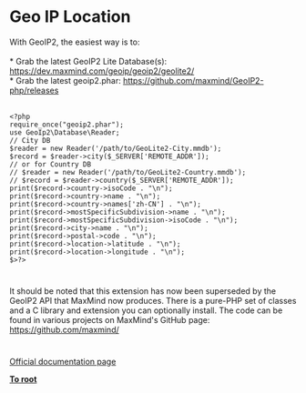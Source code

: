 # Geo IP Location



With GeoIP2, the easiest way is to:<br><br>* Grab the latest GeoIP2 Lite Database(s): https://dev.maxmind.com/geoip/geoip2/geolite2/<br>* Grab the latest geoip2.phar: https://github.com/maxmind/GeoIP2-php/releases<br><br>

```
<?php
require_once("geoip2.phar");
use GeoIp2\Database\Reader;
// City DB
$reader = new Reader('/path/to/GeoLite2-City.mmdb');
$record = $reader->city($_SERVER['REMOTE_ADDR']);
// or for Country DB
// $reader = new Reader('/path/to/GeoLite2-Country.mmdb');
// $record = $reader->country($_SERVER['REMOTE_ADDR']);
print($record->country->isoCode . "\n");
print($record->country->name . "\n");
print($record->country->names['zh-CN'] . "\n");
print($record->mostSpecificSubdivision->name . "\n");
print($record->mostSpecificSubdivision->isoCode . "\n");
print($record->city->name . "\n");
print($record->postal->code . "\n");
print($record->location->latitude . "\n");
print($record->location->longitude . "\n");
$>?>
```
  

#

It should be noted that this extension has now been superseded by the GeoIP2 API that MaxMind now produces. There is a pure-PHP set of classes and a C library and extension you can optionally install. The code can be found in various projects on MaxMind&apos;s GitHub page: https://github.com/maxmind/  

#

[Official documentation page](https://www.php.net/manual/en/book.geoip.php)

**[To root](/README.md)**